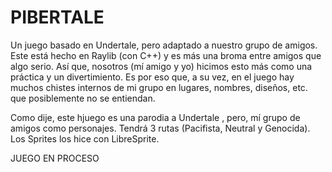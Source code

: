 # PIBERTALE
Un juego basado en Undertale, pero adaptado a nuestro grupo de amigos. Este está hecho en Raylib (con C++) y es más una broma entre amigos que algo serio. Así que, nosotros (mí amigo y yo) hicimos esto más como una práctica y un divertimiento. Es por eso que, a su vez, en el juego hay muchos chistes internos de mi grupo en lugares, nombres, diseños, etc. que posiblemente no se entiendan. 

Como dije, este hjuego es una parodia a Undertale , pero, mí grupo de amigos como personajes. Tendrá 3 rutas (Pacifista, Neutral y Genocida). Los Sprites los hice con LibreSprite.

JUEGO EN PROCESO

